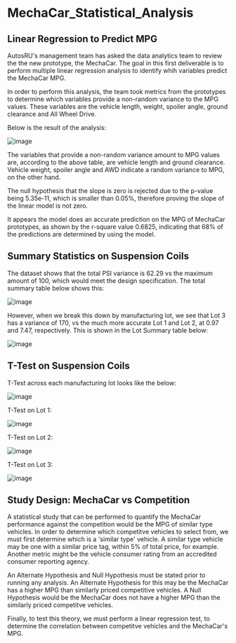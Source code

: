 # MechaCar_Statistical_Analysis

## Linear Regression to Predict MPG

AutosRU's management team has asked the data analytics team to review the the new prototype, the MechaCar. The goal in this first deliverable is to perform multiple linear regression analysis to identify whih variables predict the MechaCar MPG. 

In order to perform this analysis, the team took metrics from the prototypes to determine which variables provide a non-random variance to the MPG values. These variables are the vehicle length, weight, spoiler angle, ground clearance and All Wheel Drive.

Below is the result of the analysis:

![image](https://user-images.githubusercontent.com/80076110/123806545-a9d5b500-d8b4-11eb-907a-457e4ef99b3c.png)

The variables that provide a non-random variance amount to MPG values are, according to the above table, are vehicle length and ground clearance. Vehicle weight, spoiler angle and AWD indicate a random variance to MPG, on the other hand.

The null hypothesis that the slope is zero is rejected due to the p-value being 5.35e-11, which is smaller than 0.05%, therefore proving the slope of the linear model is not zero.

It appears the model does an accurate prediction on the MPG of MechaCar prototypes, as shown by the r-square value 0.6825, indicating that 68% of the predictions are determined by using the model.

## Summary Statistics on Suspension Coils

The dataset shows that the total PSI variance is 62.29 vs the maximum amount of 100, which would meet the design specification. The total summary table below shows this:

![image](https://user-images.githubusercontent.com/80076110/123820834-80228b00-d8c0-11eb-8da5-54395ac8b2ad.png)

However, when we break this down by manufacturing lot, we see that Lot 3 has a variance of 170, vs the much more accurate Lot 1 and Lot 2, at 0.97 and 7.47, respectively. This is shown in the Lot Summary table below:

![image](https://user-images.githubusercontent.com/80076110/123820879-8add2000-d8c0-11eb-8f66-9e8b8d7fd7b8.png)

## T-Test on Suspension Coils

T-Test across each manufacturing lot looks like the below:

![image](https://user-images.githubusercontent.com/80076110/123821408-faeba600-d8c0-11eb-8141-de6c91fc51dd.png)

T-Test on Lot 1:

![image](https://user-images.githubusercontent.com/80076110/123821872-63d31e00-d8c1-11eb-87d3-21a689213a74.png)

T-Test on Lot 2:

![image](https://user-images.githubusercontent.com/80076110/123821959-7baaa200-d8c1-11eb-8a2e-7ebb36770dc7.png)

T-Test on Lot 3:

![image](https://user-images.githubusercontent.com/80076110/123822064-8e24db80-d8c1-11eb-8836-ecf4418a5740.png)

## Study Design: MechaCar vs Competition

A statistical study that can be performed to quantify the MechaCar performance against the competition would be the MPG of similar type vehicles. In order to determine which competitve vehicles to select from, we must first determine which is a 'similar type' vehicle. A similar type vehicle may be one with a similar price tag, within 5% of total price, for example. Another metric might be the vehicle consumer rating from an accredited consumer reporting agency. 

An Alternate Hypothesis and Null Hypothesis must be stated prior to running any analysis. An Alternate Hypothesis for this may be the MechaCar has a higher MPG than similarly priced competitive vehicles. A Null Hypothesis would be the MechaCar does not have a higher MPG than the similarly priced competitve vehicles.

Finally, to test this theory, we must perform a linear regression test, to determine the correlation between competitve vehicles and the MechaCar's MPG.
